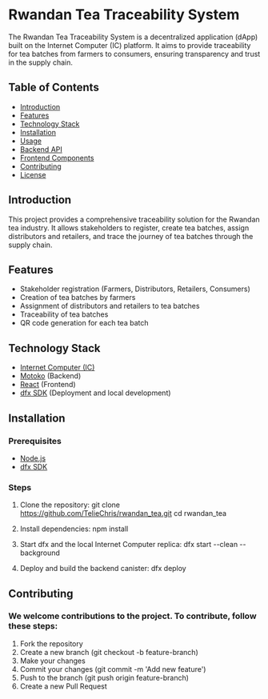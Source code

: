 # Rwandan Tea Traceability System

The Rwandan Tea Traceability System is a decentralized application (dApp) built on the Internet Computer (IC) platform. It aims to provide traceability for tea batches from farmers to consumers, ensuring transparency and trust in the supply chain.

## Table of Contents

- [Introduction](#introduction)
- [Features](#features)
- [Technology Stack](#technology-stack)
- [Installation](#installation)
- [Usage](#usage)
- [Backend API](#backend-api)
- [Frontend Components](#frontend-components)
- [Contributing](#contributing)
- [License](#license)

## Introduction

This project provides a comprehensive traceability solution for the Rwandan tea industry. It allows stakeholders to register, create tea batches, assign distributors and retailers, and trace the journey of tea batches through the supply chain.

## Features

- Stakeholder registration (Farmers, Distributors, Retailers, Consumers)
- Creation of tea batches by farmers
- Assignment of distributors and retailers to tea batches
- Traceability of tea batches
- QR code generation for each tea batch

## Technology Stack

- [Internet Computer (IC)](https://internetcomputer.org/)
- [Motoko](https://sdk.dfinity.org/docs/language-guide/motoko.html) (Backend)
- [React](https://reactjs.org/) (Frontend)
- [dfx SDK](https://sdk.dfinity.org/docs/developers-guide/cli-reference.html) (Deployment and local development)

## Installation

### Prerequisites

- [Node.js](https://nodejs.org/)
- [dfx SDK](https://sdk.dfinity.org/docs/developers-guide/install-upgrade-remove.html)

### Steps

1. Clone the repository:
   git clone https://github.com/TelieChris/rwandan_tea.git
   cd rwandan_tea

2. Install dependencies:
  npm install

3. Start dfx and the local Internet Computer replica:
  dfx start --clean --background

4. Deploy and build the backend canister:
  dfx deploy

## Contributing
### We welcome contributions to the project. To contribute, follow these steps:

1. Fork the repository
2. Create a new branch (git checkout -b feature-branch)
3. Make your changes
4. Commit your changes (git commit -m 'Add new feature')
5. Push to the branch (git push origin feature-branch)
6. Create a new Pull Request